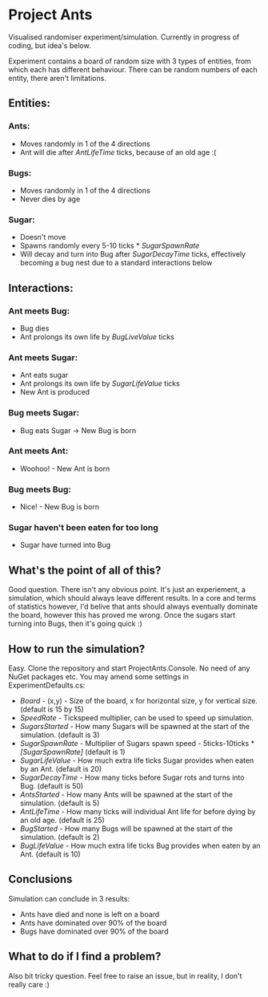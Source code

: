# Project Ants
Visualised randomiser experiment/simulation. Currently in progress of coding, but idea's below.

Experiment contains a board of random size with 3 types of entities, from which each has different behaviour.
There can be random numbers of each entity, there aren't limitations.

## Entities: 
### Ants:
- Moves randomly in 1 of the 4 directions
- Ant will die after _AntLifeTime_ ticks, because of an old age :(
### Bugs:
- Moves randomly in 1 of the 4 directions
- Never dies by age
### Sugar:
- Doesn't move
- Spawns randomly every 5-10 ticks * _SugarSpawnRate_
- Will decay and turn into Bug after _SugarDecayTime_ ticks, effectively becoming a bug nest due to a standard interactions below

## Interactions:
### Ant meets Bug:
- Bug dies
- Ant prolongs its own life by _BugLiveValue_ ticks
### Ant meets Sugar:
- Ant eats sugar
- Ant prolongs its own life by _SugarLifeValue_ ticks
- New Ant is produced
### Bug meets Sugar:
- Bug eats Sugar -> New Bug is born
### Ant meets Ant:
- Woohoo! - New Ant is born
### Bug meets Bug:
- Nice! - New Bug is born
### Sugar haven't been eaten for too long
- Sugar have turned into Bug

## What's the point of all of this?
Good question. There isn't any obvious point. It's just an experiement, a simulation, which should always leave different results.
In a core and terms of statistics however, I'd belive that ants should always eventually dominate the board, however this has proved me wrong. Once the sugars start turning into Bugs, then it's going quick :)

## How to run the simulation?
Easy. Clone the repository and start ProjectAnts.Console. No need of any NuGet packages etc.
You may amend some settings in ExperimentDefaults.cs:
 - _Board_ - (x,y) - Size of the board, x for horizontal size, y for vertical size. (default is 15 by 15)
 - _SpeedRate_ - Tickspeed multiplier, can be used to speed up simulation.
 - _SugarsStarted_ - How many Sugars will be spawned at the start of the simulation. (default is 3)
 - _SugarSpawnRate_ - Multiplier of Sugars spawn speed - 5ticks-10ticks * _[SugarSpawnRate]_ (default is 1)
 - _SugarLifeValue_ - How much extra life ticks Sugar provides when eaten by an Ant. (default is 20)
 - _SugarDecayTime_ - How many ticks before Sugar rots and turns into Bug. (default is 50)
 - _AntsStarted_ - How many Ants will be spawned at the start of the simulation. (default is 5)
 - _AntLifeTime_ - How many ticks will individual Ant life for before dying by an old age. (default is 25)
 - _BugStarted_ - How many Bugs will be spawned at the start of the simulation. (default is 2)
 - _BugLifeValue_ - How much extra life ticks Bug provides when eaten by an Ant. {default is 10)

## Conclusions
Simulation can conclude in 3 results:
 - Ants have died and none is left on a board
 - Ants have dominated over 90% of the board
 - Bugs have dominated over 90% of the board
 
## What to do if I find a problem?
Also bit tricky question. Feel free to raise an issue, but in reality, I don't really care :)
